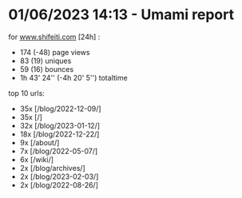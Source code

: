 # 01/06/2023 14:13 - Umami report
for www.shifeiti.com [24h] :

 - 174 (-48) page views
 - 83 (19) uniques
 - 59 (16) bounces
 - 1h 43' 24'' (-4h 20' 5'') totaltime


top 10 urls:
 - 35x [/blog/2022-12-09/]
 - 35x [/]
 - 32x [/blog/2023-01-12/]
 - 18x [/blog/2022-12-22/]
 - 9x [/about/]
 - 7x [/blog/2022-05-07/]
 - 6x [/wiki/]
 - 2x [/blog/archives/]
 - 2x [/blog/2023-02-03/]
 - 2x [/blog/2022-08-26/]


